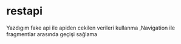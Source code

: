 # restapi
Yazdıgım fake api ile apiden cekilen verileri kullanma ,Navigation ile fragmentlar arasında geçişi sağlama 
